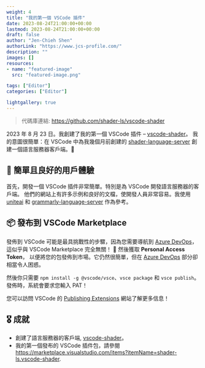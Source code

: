 ```yaml
---
weight: 4
title: "我的第一個 VSCode 插件"
date: 2023-08-24T21:00:00+00:00
lastmod: 2023-08-24T21:00:00+00:00
draft: false
author: "Jen-Chieh Shen"
authorLink: "https://www.jcs-profile.com/"
description: ""
images: []
resources:
- name: "featured-image"
  src: "featured-image.png"

tags: ["Editor"]
categories: ["Editor"]

lightgallery: true
---
```


> 代碼庫連結: https://github.com/shader-ls/vscode-shader

2023 年 8 月 23 日。我創建了我的第一個 VSCode 插件 – [vscode-shader][]。
我的意圖很簡單：在 VSCode 中為我幾個月前創建的 [shader-language-server][]
創建一個語言服務器客戶端。🤔

<!-- more -->

## 🔰 簡單且良好的用戶體驗

首先，開發一個 VSCode 插件非常簡單。特別是為 VSCode 開發語言服務器的客戶端。
他們的網站上有許多示例和良好的文檔，使開發人員非常容易。我使用 [uniteai][]
和 [grammarly-language-server][] 作為參考。

## 📦 發布到 VSCode Marketplace

發佈到 VSCode 可能是最具挑戰性的步驟，因為您需要導航到 [Azure DevOps][]，
這似乎與 VSCode Marketplace 完全無關！ 🤔 然後獲取 **Personal Access Token**，
以便將您的包發佈到市場。它仍然很簡單，但在 [Azure DevOps][] 部分卻相當令人困惑。

然後你只需要 `npm install -g @vscode/vsce`、`vsce package` 和 `vsce publish`。
發佈時，系統會要求您輸入 PAT！

您可以訪問 VSCode 的 [Publishing Extensions](https://code.visualstudio.com/api/working-with-extensions/publishing-extension)
網站了解更多信息！

## 🎖️ 成就

- 創建了語言服務器的客戶端, [vscode-shader][]。
- 我的第一個發布的 VSCode 插件包，請參閱 https://marketplace.visualstudio.com/items?itemName=shader-ls.vscode-shader.


[shader-language-server]: https://github.com/shader-ls/shader-language-server
[vscode-shader]: https://github.com/shader-ls/vscode-shader

[uniteai]: https://github.com/freckletonj/uniteai
[grammarly-language-server]: https://github.com/emacs-grammarly/grammarly-language-server

[Azure DevOps]: https://aex.dev.azure.com/
